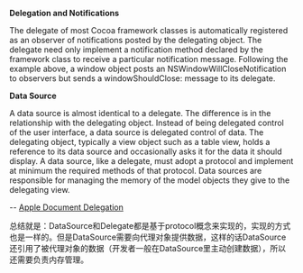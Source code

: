**Delegation and Notifications**

The delegate of most Cocoa framework classes is automatically registered as an observer of notifications posted by the delegating object. The delegate need only implement a notification method declared by the framework class to receive a particular notification message. Following the example above, a window object posts an NSWindowWillCloseNotification to observers but sends a windowShouldClose: message to its delegate.

**Data Source**

A data source is almost identical to a delegate. The difference is in the relationship with the delegating object. Instead of being delegated control of the user interface, a data source is delegated control of data. The delegating object, typically a view object such as a table view, holds a reference to its data source and occasionally asks it for the data it should display. A data source, like a delegate, must adopt a protocol and implement at minimum the required methods of that protocol. Data sources are responsible for managing the memory of the model objects they give to the delegating view.

-- [Apple Document Delegation](https://developer.apple.com/library/content/documentation/General/Conceptual/DevPedia-CocoaCore/Protocol.html#//apple_ref/doc/uid/TP40008195-CH45-SW1)

总结就是：DataSource和Delegate都是基于protocol概念来实现的，实现的方式也是一样的。但是DataSource需要向代理对象提供数据，这样的话DataSource还引用了被代理对象的数据（开发者一般在DataSource里主动创建数据），所以还需要负责内存管理。
